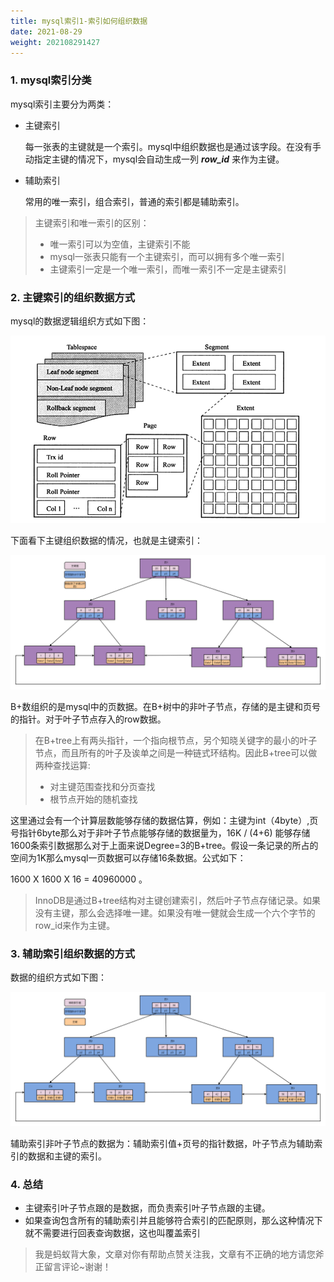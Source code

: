 ```yaml
---
title: mysql索引1-索引如何组织数据
date: 2021-08-29
weight: 202108291427
---
```


### 1. mysql索引分类

mysql索引主要分为两类：

- 主键索引

  每一张表的主键就是一个索引。mysql中组织数据也是通过该字段。在没有手动指定主键的情况下，mysql会自动生成一列 ***row_id*** 来作为主键。

- 辅助索引

  常用的唯一索引，组合索引，普通的索引都是辅助索引。

> 主键索引和唯一索引的区别：
>
> - 唯一索引可以为空值，主键索引不能
> - mysql一张表只能有一个主键索引，而可以拥有多个唯一索引
> - 主键索引一定是一个唯一索引，而唯一索引不一定是主键索引

### 2. 主键索引的组织数据方式

mysql的数据逻辑组织方式如下图：

![组成图示](https://github.com/mxsm/picture/blob/main/mysql/innodbtablestruct.png?raw=true)

下面看下主键组织数据的情况，也就是主键索引：

![](https://github.com/mxsm/picture/blob/main/mysql/mysql%E4%B8%BB%E9%94%AE%E7%BB%84%E7%BB%87%E6%95%B0%E6%8D%AE.png?raw=true)

B+数组织的是mysql中的页数据。在B+树中的非叶子节点，存储的是主键和页号的指针。对于叶子节点存入的row数据。

> 在B+tree上有两头指针，一个指向根节点，另个知晓关键字的最小的叶子节点，而且所有的叶子及诶单之间是一种链式环结构。因此B+tree可以做两种查找运算:
>
> - 对主键范围查找和分页查找
> - 根节点开始的随机查找

这里通过会有一个计算层数能够存储的数据估算，例如：主键为int（4byte）,页号指针6byte那么对于非叶子节点能够存储的数据量为，16K / (4+6) 能够存储1600条索引数据那么对于上面来说Degree=3的B+tree。假设一条记录的所占的空间为1K那么mysql一页数据可以存储16条数据。公式如下：

1600 X 1600 X 16  = 40960000 。

> InnoDB是通过B+tree结构对主键创建索引，然后叶子节点存储记录。如果没有主键，那么会选择唯一建。如果没有唯一健就会生成一个六个字节的row_id来作为主键。

### 3. 辅助索引组织数据的方式

数据的组织方式如下图：

![](https://github.com/mxsm/picture/blob/main/mysql/mysql%E8%BE%85%E5%8A%A9%E7%B4%A2%E5%BC%95%E7%BB%84%E7%BB%87%E6%95%B0%E6%8D%AE%E6%96%B9%E5%BC%8F.png?raw=true)

辅助索引非叶子节点的数据为：辅助索引值+页号的指针数据，叶子节点为辅助索引的数据和主键的索引。

### 4. 总结

- 主键索引叶子节点跟的是数据，而负责索引叶子节点跟的主键。
- 如果查询包含所有的辅助索引并且能够符合索引的匹配原则，那么这种情况下就不需要进行回表查询数据，这也叫覆盖索引



> 我是蚂蚁背大象，文章对你有帮助点赞关注我，文章有不正确的地方请您斧正留言评论~谢谢！
